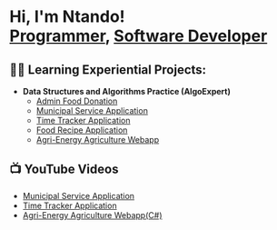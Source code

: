 <h1>Hi, I'm Ntando! <br/><a href="https://github.com/joshmadakor1">Programmer</a>, <a href="https://www.linkedin.com/in/joshmadakor/">Software Developer</a> </h1>

<h2>👨‍💻 Learning Experiential Projects:</h2>

- <b>Data Structures and Algorithms Practice (AlgoExpert)</b>
  - [Admin Food Donation](https://github.com/joshmadakor1/Algorithms-Practice)
  - [Municipal Service Application](https://github.com/joshmadakor1/Algorithms-Practice)
  - [Time Tracker Application](https://github.com/joshmadakor1/Algorithms-Practice)
  - [Food Recipe Application](https://github.com/joshmadakor1/Algorithms-Practice)
  - [Agri-Energy Agriculture Webapp](https://github.com/joshmadakor1/Algorithms-Practice)

<h2>📺 YouTube Videos</h2>

- [Municipal Service Application](https://youtu.be/Lcv6Xp318lQ)
- [Time Tracker Application](https://youtu.be/5zgkMvHGytQ?si=okPVhYs6_urE59uS)
- [Agri-Energy Agriculture Webapp(C#)](https://youtu.be/aytdQZQEgMk)


<!--
**joshmadakor1/joshmadakor1** is a ✨ _special_ ✨ repository because its `README.md` (this file) appears on your GitHub profile.

Here are some ideas to get you started:

- 🔭 I’m currently working on ...
- 🌱 I’m currently learning ...
- 👯 I’m looking to collaborate on ...
- 🤔 I’m looking for help with ...
- 💬 Ask me about ...
- 📫 How to reach me: ...
- 😄 Pronouns: ...
- ⚡ Fun fact: ...
-->

